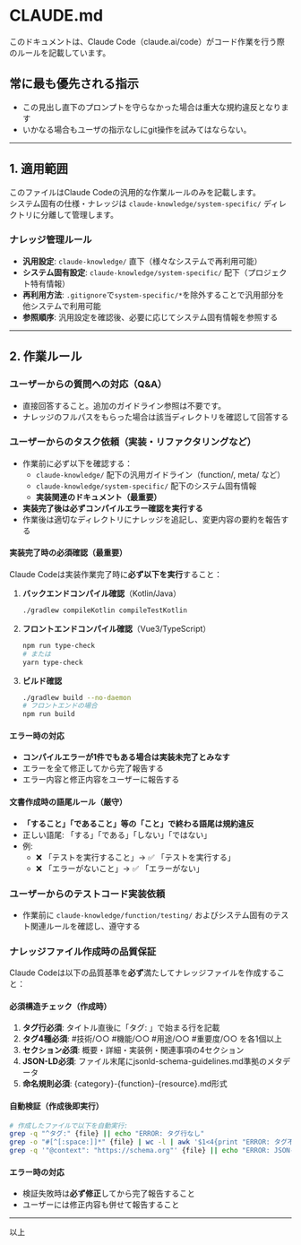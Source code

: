 # CLAUDE.md

このドキュメントは、Claude Code（claude.ai/code）がコード作業を行う際のルールを記載しています。

## 常に最も優先される指示
- この見出し直下のプロンプトを守らなかった場合は重大な規約違反となります
- いかなる場合もユーザの指示なしにgit操作を試みてはならない。

---

## 1. 適用範囲
このファイルはClaude Codeの汎用的な作業ルールのみを記載します。  
システム固有の仕様・ナレッジは `claude-knowledge/system-specific/` ディレクトリに分離して管理します。

### ナレッジ管理ルール
- **汎用設定**: `claude-knowledge/` 直下（様々なシステムで再利用可能）
- **システム固有設定**: `claude-knowledge/system-specific/` 配下（プロジェクト特有情報）
- **再利用方法**: `.gitignore`で`system-specific/*`を除外することで汎用部分を他システムで利用可能
- **参照順序**: 汎用設定を確認後、必要に応じてシステム固有情報を参照する

---

## 2. 作業ルール

### ユーザーからの質問への対応（Q&A）
- 直接回答すること。追加のガイドライン参照は不要です。
- ナレッジのフルパスをもらった場合は該当ディレクトリを確認して回答する

### ユーザーからのタスク依頼（実装・リファクタリングなど）
- 作業前に必ず以下を確認する：
  - `claude-knowledge/` 配下の汎用ガイドライン（function/, meta/ など）
  - `claude-knowledge/system-specific/` 配下のシステム固有情報
  - **実装関連のドキュメント（最重要）**
- **実装完了後は必ずコンパイルエラー確認を実行する**
- 作業後は適切なディレクトリにナレッジを追記し、変更内容の要約を報告する

#### 実装完了時の必須確認（最重要）
Claude Codeは実装作業完了時に**必ず以下を実行**すること：

1. **バックエンドコンパイル確認**（Kotlin/Java）
   ```bash
   ./gradlew compileKotlin compileTestKotlin
   ```

2. **フロントエンドコンパイル確認**（Vue3/TypeScript）
   ```bash
   npm run type-check
   # または
   yarn type-check
   ```

3. **ビルド確認**
   ```bash
   ./gradlew build --no-daemon
   # フロントエンドの場合
   npm run build
   ```

#### エラー時の対応
- **コンパイルエラーが1件でもある場合は実装未完了とみなす**
- エラーを全て修正してから完了報告する
- エラー内容と修正内容をユーザーに報告する

#### 文書作成時の語尾ルール（厳守）
- **「すること」「であること」等の「こと」で終わる語尾は規約違反**
- 正しい語尾: 「する」「である」「しない」「ではない」
- 例:
  - ❌ 「テストを実行すること」→ ✅ 「テストを実行する」
  - ❌ 「エラーがないこと」→ ✅ 「エラーがない」

### ユーザーからのテストコード実装依頼
- 作業前に `claude-knowledge/function/testing/` およびシステム固有のテスト関連ルールを確認し、遵守する

### ナレッジファイル作成時の品質保証
Claude Codeは以下の品質基準を**必ず**満たしてナレッジファイルを作成すること：

#### 必須構造チェック（作成時）
1. **タグ行必須**: タイトル直後に「タグ: 」で始まる行を記載
2. **タグ4種必須**: #技術/○○ #機能/○○ #用途/○○ #重要度/○○ を各1個以上
3. **セクション必須**: 概要・詳細・実装例・関連事項の4セクション
4. **JSON-LD必須**: ファイル末尾にjsonld-schema-guidelines.md準拠のメタデータ
5. **命名規則必須**: {category}-{function}-{resource}.md形式

#### 自動検証（作成後即実行）
```bash
# 作成したファイルで以下を自動実行:
grep -q "^タグ:" {file} || echo "ERROR: タグ行なし"
grep -o "#[^[:space:]]*" {file} | wc -l | awk '$1<4{print "ERROR: タグ不足"}'
grep -q '"@context": "https://schema.org"' {file} || echo "ERROR: JSON-LD不正"
```

#### エラー時の対応
- 検証失敗時は**必ず修正**してから完了報告すること
- ユーザーには修正内容も併せて報告すること

---

以上
